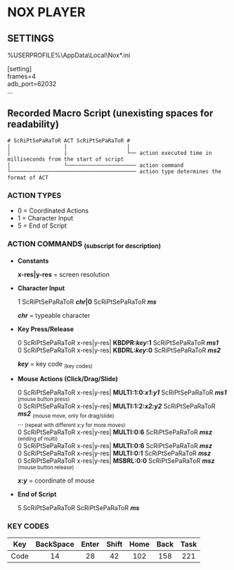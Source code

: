 # NOX PLAYER

## SETTINGS

%USERPROFILE%\AppData\Local\Nox\*.ini

[setting]  
frames=4  
adb_port=62032  
...

## Recorded Macro Script (unexisting spaces for readability)
```
# ScRiPtSePaRaToR ACT ScRiPtSePaRaToR #
│                 │                   │
│                 |                   └── action executed time in milliseconds from the start of script
│                 └────────────────────── action command
└──────────────────────────────────────── action type determines the format of ACT
```

### ACTION TYPES

- 0 = Coordinated Actions
- 1 = Character Input
- 5 = End of Script

### ACTION COMMANDS <sub>(subscript for description)</sub>
- **Constants**

	**x-res|y-res** = screen resolution

- **Character Input**

	1 ScRiPtSePaRaToR ***chr*|0** ScRiPtSePaRaToR ***ms***

	***chr*** = typeable character  

- **Key Press/Release**

	0 ScRiPtSePaRaToR x-res|y-res| **KBDPR:*key*:1** ScRiPtSePaRaToR ***ms1***  
	0 ScRiPtSePaRaToR x-res|y-res| **KBDRL:*key*:0** ScRiPtSePaRaToR ***ms2***
  
	***key*** = key code <sub>(key codes)</sub>  

- **Mouse Actions (Click/Drag/Slide)**

	0 ScRiPtSePaRaToR x-res|y-res| **MULTI:1:0:*x1:y1*** ScRiPtSePaRaToR ***ms1*** <sub>(mouse button press)</sub>  
	0 ScRiPtSePaRaToR x-res|y-res| **MULTI:1:2:*x2:y2*** ScRiPtSePaRaToR ***ms2*** <sub>(mouse move, only for drag/slide)</sub>  
	... <sub>(repeat with different x:y for more moves)</sub>  
	0 ScRiPtSePaRaToR x-res|y-res| **MULTI:0:6** ScRiPtSePaRaToR ***msz*** <sub>(ending of multi)</sub>  
	0 ScRiPtSePaRaToR x-res|y-res| **MULTI:0:6** ScRiPtSePaRaToR ***msz***  
	0 ScRiPtSePaRaToR x-res|y-res| **MULTI:0:1** ScRiPtSePaRaToR ***msz***  
	0 ScRiPtSePaRaToR x-res|y-res| **MSBRL:0:0** ScRiPtSePaRaToR ***msz*** <sub>(mouse button release)</sub>  
	
	***x:y*** = coordinate of mouse

- **End of Script**

	5 ScRiPtSePaRaToR ScRiPtSePaRaToR ***ms***  

### KEY CODES
 
|Key |BackSpace|Enter|Shift|Home|Back|Task|
|:--:|:--:     |:--: |:--: |:--:|:--:|:--:|
|Code|14       |28   | 42  |102 |158 |221 |
